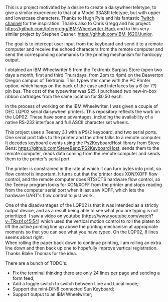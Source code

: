 This is a project motivated by a desire to create a daisywheel teletype, to give a 
similar experience to that of a Model 33ASR teletype, but with upper and lowercase 
characters. Thanks to Hugh Pyle and his fantastic [Twitch channel](https://www.twitch.tv/33asr) for the 
inspiration.  Thanks also to Chris Gregg and his project:
https://github.com/tofergregg/IBM-Wheelwriter-Hack and to this very similar project 
by Stephen Casner: https://github.com/IBM-1620/Junior.

The goal is to intercept user input from the keyboard and send it to a remote computer
and receive the echoed characters from the remote computer and send the corresponding
commands to the printing mechanism for hardcopy output.

I obtained an IBM Wheelwriter 5 from the Tektronix Surplus Store (open two days a month,
first and third Thursdays, from 2pm to 4pm) on the Beaverton Oregon campus of Tektronix. 
This typewriter came with the PC Printer option, which hangs on the back of the case
and interfaces by a 6 (or 7?) pin bus. The cost of the typewriter was $25. I purchased 
two new-in-box ribbon cartridges from the same location for $0.50 each.

In the process of working on the IBM Wheelwriter, I was given a couple of DEC LQP02 serial
daisywheel printers. This repository reflects the work on the LQP02.  These have some advantages, 
including the availability of a native RS-232 interface and full ASCII character set wheels. 

This project uses a Teensy 3.1 with a PS/2 keyboard, and two serial ports.  One serial port
talks to the printer and the other talks to a remote computer.  It decodes keyboard events using 
the Ps2KeyboardHost library from Steve Benz: https://github.com/SteveBenz/PS2KeyboardHost,
sends them to the remote computer, reads data coming from the remote computer and sends them
to the printer's serial port.

The printer is constrained in the rate at which it can turn bytes into print, so flow control
is important. It turns out that the printer does XON/XOFF flow control, and the remote computer
does RTS/CTS hardware flow control, so the Teensy program looks for XON/XOFF from the printer
and stops reading from the computer serial port when it last saw XOFF, which lets the hardware
UART's flow control to just work.

One of the disadvantages of the LQP02 is that it was intended as a strictly output device, and
as a result being able to see what you are typing is not prioritized.  I saw a video on youtube
(https://www.youtube.com/watch?v=TRxz4x45i54) which used the vertical motion control to roll
the platen to lift the active printing line up above the printing mechanism at appropriate 
moments so that you can see what you have typed.  On the LQP02, 8 lines seems about right.  
When rolling the paper back down to continue printing, I am rolling an extra line down and then
back up one to hopefully improve vertical registration.  Thanks Blake Thomas for the idea.

There are a bunch of TODO's:

 * Fix the terminal thinking there are only 24 lines per page and sending a form feed;
 * Add a toggle switch to switch between Line and Local mode;
 * Support the mini-DIN8 connected Sun Keyboard;
 * Support output to an IBM Wheelwriter;
